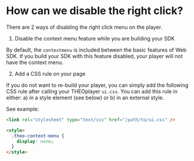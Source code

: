 # How can we disable the right click?

There are 2 ways of disabling the right click menu on the player.

1. Disable the context menu feature while you are building your SDK

By default, the <code>contextmenu</code> is included between the basic features of Web SDK. If you build your SDK with this feature disabled, your player will not have the context menu.

2. Add a CSS rule on your page

If you do not want to re-build your player, you can simply add the following CSS rule after calling your THEOplayer <code>ui.css</code>. You can add this rule in either:
a) in a style element (see below) or
b) in an external style.

See example:

```html
<link rel="stylesheet" type="text/css" href="/path/to/ui.css" />

<style>
  .theo-context-menu {
    display: none;
  }
</style>
```
